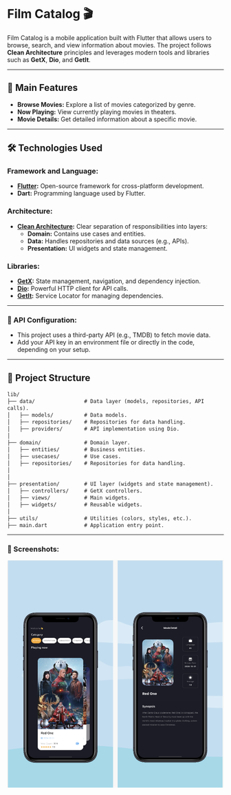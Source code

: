 # Film Catalog 🎬

Film Catalog is a mobile application built with Flutter that allows users to browse, search, and view information about movies. The project follows **Clean Architecture** principles and leverages modern tools and libraries such as **GetX**, **Dio**, and **GetIt**.

---

## 🚀 Main Features

- **Browse Movies:** Explore a list of movies categorized by genre.
- **Now Playing:** View currently playing movies in theaters.
- **Movie Details:** Get detailed information about a specific movie.

---

## 🛠️ Technologies Used

### Framework and Language:

- **[Flutter](https://flutter.dev/):** Open-source framework for cross-platform development.
- **Dart:** Programming language used by Flutter.

### Architecture:

- **[Clean Architecture](https://github.com/ardalis/CleanArchitecture):** Clear separation of responsibilities into layers:
  - **Domain:** Contains use cases and entities.
  - **Data:** Handles repositories and data sources (e.g., APIs).
  - **Presentation:** UI widgets and state management.

### Libraries:

- **[GetX](https://pub.dev/packages/get):** State management, navigation, and dependency injection.
- **[Dio](https://pub.dev/packages/dio):** Powerful HTTP client for API calls.
- **[GetIt](https://pub.dev/packages/get_it):** Service Locator for managing dependencies.

---

### 🔧 API Configuration:

- This project uses a third-party API (e.g., TMDB) to fetch movie data.
- Add your API key in an environment file or directly in the code, depending on your setup.

---

## 📂 Project Structure

```plaintext
lib/
├── data/                # Data layer (models, repositories, API calls).
│   ├── models/          # Data models.
│   ├── repositories/    # Repositories for data handling.
│   ├── providers/       # API implementation using Dio.
│
├── domain/              # Domain layer.
│   ├── entities/        # Business entities.
│   ├── usecases/        # Use cases.
│   ├── repositories/    # Repositories for data handling.
│
│
├── presentation/        # UI layer (widgets and state management).
│   ├── controllers/     # GetX controllers.
│   ├── views/           # Main widgets.
│   ├── widgets/         # Reusable widgets.
│
├── utils/               # Utilities (colors, styles, etc.).
├── main.dart            # Application entry point.
```

---

### 🎨 Screenshots:

![screenshot](screenshot.png)
